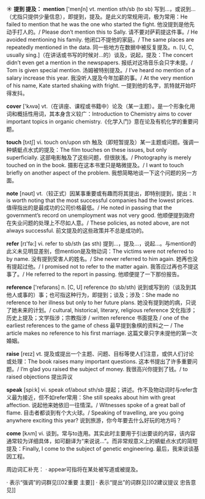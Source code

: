☀ <span class="category">**提到 提及：**</span>
<span class="vocabulary">**mention**</span> ['menʃn] 
<span class="definition">vt. mention sth/sb (to sb) 写到…，或说到…（尤指只提供少量信息），即提到，提及。是此义的常规用词，极为常用：</span>He failed to mention that he was the one who started the fight. 他没提到是他先动手打人的。/ Please don’t mention this to Sally. 请不要对萨莉提这件事。/ He avoided mentioning his family. 他闭口不提他的家庭。/ The same places are repeatedly mentioned in the data. 同一些地方在数据中被反复提及。<span class="definition">n. [U, C, usually sing.]（在讲话或书写的时候对…的）谈及，说起，提及：</span>The concert didn’t even get a mention in the newspapers. 报纸对这场音乐会只字未提。/ Tom is given special mention. 汤姆被特别提及。/ I’ve heard no mention of a salary increase this year. 我没听人提及今年加薪的事。/ At the very mention of his name, Kate started shaking with fright. 一提到他的名字，凯特就开始吓得发抖。

<span class="vocabulary">**cover**</span> ['kʌvə] 
<span class="definition">vt.（在讲座、课程或书籍中）论及（某一主题）。是一个形象化用词和概括性用词，其本身含义较广：</span>Introduction to Chemistry aims to cover important topics in organic chemistry.《化学入门》意在论及有机化学的重要问题。

<span class="vocabulary">**touch**</span> [tʌtʃ] 
<span class="definition">vi. touch on/upon sth 触及（即短暂提及）某一主题或问题。强调一种蜻蜓点水式的提及：</span>The film touches on these issues, but only superficially. 这部电影触及了这些问题，但很肤浅。/ Photography is merely touched on in the book. 摄影在这本书里只是略微提及。/ I want to touch briefly on another aspect of the problem. 我想简略地谈一下这个问题的另一方面。

<span class="vocabulary">**note**</span> [nəʊt] 
<span class="definition">vt.（较正式）因某事重要或有趣而将其提出，即特别提到，提出：</span>It is worth noting that the most successful companies had the lowest prices. 值得指出的是最成功的公司价格最低。/ He noted in passing that the government’s record on unemployment was not very good. 他顺便提到政府在失业问题的处理上不尽如人意。/ These policies, as noted above, are not always successful. 前文提及的这些政策并不总是成功的。

<span class="vocabulary">**refer**</span> [rɪ'fə:] 
<span class="definition">vi. refer to sb/sth (as sth) 提到…，提及…，说起…。与mention的此义未见明显差别，但mention是及物动词：</span>The victims were not referred to by name. 没有提到受害人的姓名。/ She never referred to him again. 她再也没有提起过他。/ I promised not to refer to the matter again. 我答应过再也不提这事了。/ He referred to the report in passing. 他顺便提了一下那份报告。

<span class="vocabulary">**reference**</span> ['refərəns] 
<span class="definition">n. [C, U] reference (to sb/sth) 说到或写到的（谈及到其他人或事的）事；也可指这种行为，即提到；谈及；涉及：</span>She made no reference to her illness but only to her future plans. 她没有提到她的病，只说了她未来的计划。/ cultural, historical, literary, religious reference 文化指涉；历史上提及；文学指涉；宗教指涉 / written reference 书面提及 / one of the earliest references to the game of chess 最早提到象棋的资料之一 / The article makes no reference to his first marriage. 这篇文章只字未提他的第一次婚姻。

<span class="vocabulary">**raise**</span> [reɪz] 
<span class="definition">vt. 提及或提出一个主题、问题、目标等使人们注意，或供人们讨论或处理：</span>The book raises many important questions. 这本书提出了许多重要问题。/ I’m glad you raised the subject of money. 我很高兴你提到了钱。/ to raised objections 提出异议

<span class="vocabulary">**speak**</span> [spi:k] 
<span class="definition">vi. speak of/about sth/sb 提起；讲述。作不及物动词时与refer含义最为接近，但不如refer常用：</span>She still speaks about him with great affection. 说起他来她依旧一往情深。/ Witnesses spoke of a great ball of flame. 目击者都谈到有个大火球。/ Speaking of travelling, are you going anywhere exciting this year? 说到旅游，你今年要去什么好玩的地方吗？

<span class="vocabulary">**come**</span> [kʌm] 
<span class="definition">vi. 谈到。常与to连用。其实此时主要用于引出要谈的内容，该内容通常较为详细具体，如可翻译为“来说说…”。而非常规意义上的蜻蜓点水式的简短提及：</span>Finally, I come to the subject of genetic engineering. 最后，我来谈谈基因工程。

周边词汇补充：
· appear可指将在某处被写道或被提及。

· 表示“强调”的词群见[[02重要 主要]]
· 表示“提出”的词群见[[02建议提议 忠告意见]]
